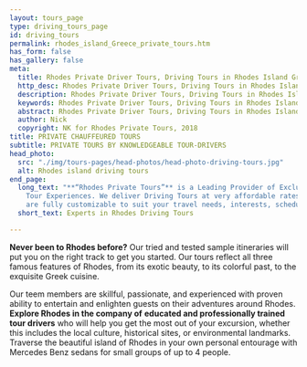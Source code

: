 ```yaml
---
layout: tours_page
type: driving_tours_page
id: driving_tours
permalink: rhodes_island_Greece_private_tours.htm
has_form: false
has_gallery: false
meta:
  title: Rhodes Private Driver Tours, Driving Tours in Rhodes Island Greece
  http_desc: Rhodes Private Driver Tours, Driving Tours in Rhodes Island Greece
  description: Rhodes Private Driver Tours, Driving Tours in Rhodes Island Greece
  keywords: Rhodes Private Driver Tours, Driving Tours in Rhodes Island Greece
  abstract: Rhodes Private Driver Tours, Driving Tours in Rhodes Island Greece
  author: Nick
  copyright: NK for Rhodes Private Tours, 2018
title: PRIVATE CHAUFFEURED TOURS
subtitle: PRIVATE TOURS BY KNOWLEDGEABLE TOUR-DRIVERS
head_photo:
  src: "./img/tours-pages/head-photos/head-photo-driving-tours.jpg"
  alt: Rhodes island driving tours
end_page:
  long_text: "**“Rhodes Private Tours”** is a Leading Provider of Exclusive and Personalized
    Tour Experiences. We deliver Driving Tours at very affordable rates. All our tours
    are fully customizable to suit your travel needs, interests, schedules, and dates."
  short_text: Experts in Rhodes Driving Tours

---
```

**Never been to Rhodes before?** Our tried and tested sample itineraries will put you on the right track to get you started. Our tours reflect all three famous features of Rhodes, from its exotic beauty, to its colorful past, to the exquisite Greek cuisine.

Our teem members are skillful, passionate, and experienced with proven ability to entertain and enlighten guests on their adventures around Rhodes.  **Explore Rhodes in the company of** **educated and professionally trained** **tour drivers** who will help you get the most out of your excursion, whether this includes the local culture, historical sites, or environmental landmarks.   Traverse the beautiful island of Rhodes in your own personal entourage with Mercedes Benz sedans for small groups of up to 4 people.
